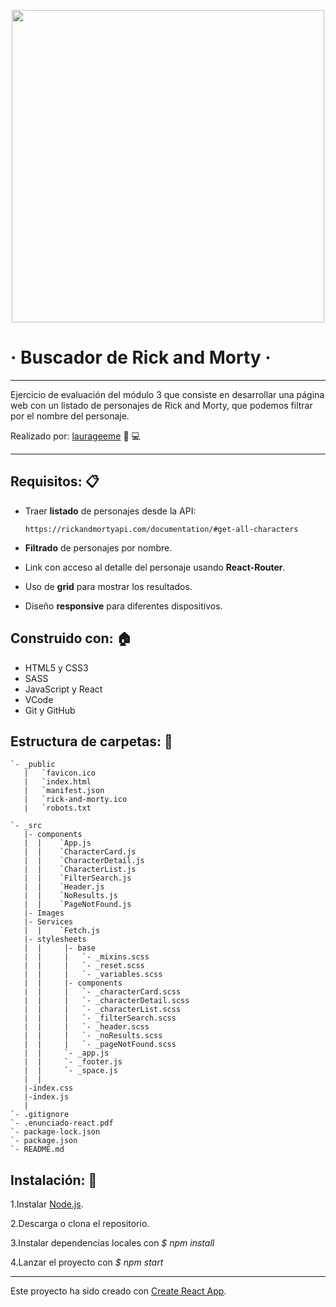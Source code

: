<p align="center">
<img src="https://http2.mlstatic.com/rick-and-morty-pickle-peluche-original-pepino-pepinillo-D_NQ_NP_637338-MLA26815354336_022018-F.jpg" width="500">
</p>


# · Buscador de Rick and Morty ·
---
Ejercicio de evaluación del módulo 3 que consiste en desarrollar una página web con un listado de personajes de Rick and Morty, que podemos filtrar por el nombre del personaje.

Realizado por: [laurageeme](https://github.com/laurageeme) :woman: :computer:
___

## Requisitos: :clipboard:
- Traer **listado** de personajes desde la API:
 
  `https://rickandmortyapi.com/documentation/#get-all-characters`
  
- **Filtrado** de personajes por nombre.

- Link con acceso al detalle del personaje usando **React-Router**.

- Uso de **grid** para mostrar los resultados.

- Diseño **responsive** para diferentes dispositivos.


## Construido con: :house:

- HTML5 y CSS3
- SASS
- JavaScript y React
- VCode
- Git y GitHub

## Estructura de carpetas: :open_file_folder:
```
`- _public
   |   `favicon.ico
   |   `index.html
   |   `manifest.json
   |   `rick-and-morty.ico
   |   `robots.txt

`- _src
   |- components
   |  |    `App.js
   |  |    `CharacterCard.js
   |  |    `CharacterDetail.js
   |  |    `CharacterList.js
   |  |    `FilterSearch.js
   |  |    `Header.js
   |  |    `NoResults.js
   |  |    `PageNotFound.js
   |- Images
   |- Services
   |  |    `Fetch.js
   |- stylesheets
   |  |		|- base
   |  |    	|	`- _mixins.scss
   |  |    	|	`- _reset.scss
   |  |    	|	`- _variables.scss
   |  |		|- components
   |  |    	|	`- _characterCard.scss
   |  |    	|	`- _characterDetail.scss
   |  |    	|	`- _characterList.scss
   |  |    	|	`- _filterSearch.scss
   |  |    	|	`- _header.scss
   |  |    	|	`- _noResults.scss
   |  |    	|	`- _pageNotFound.scss
   |  |		`- _app.js
   |  |		`- _footer.js
   |  |		`- _space.js
   |  |
   |-index.css
   |-index.js
   |
`- .gitignore
`- .enunciado-react.pdf
`- package-lock.json
`- package.json
`- README.md 

```

## Instalación: :wrench:

1.Instalar [Node.js](Node.js).

2.Descarga o clona el repositorio.

3.Instalar dependencias locales con *$ npm install*

4.Lanzar el proyecto con *$ npm start*

---

Este proyecto ha sido creado con  [Create React App](https://github.com/facebook/create-react-app).

